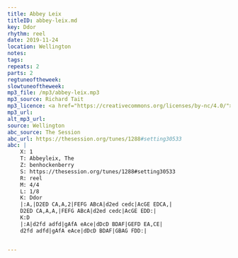 ```yaml
---
title: Abbey Leix
titleID: abbey-leix.md
key: Ddor
rhythm: reel
date: 2019-11-24
location: Wellington
notes:
tags:
repeats: 2
parts: 2
regtuneoftheweek:
slowtuneoftheweek:
mp3_file: /mp3/abbey-leix.mp3
mp3_source: Richard Tait
mp3_licence: <a href="https://creativecommons.org/licenses/by-nc/4.0/">CC-BY-NC-4.0</a>
mp3_url:
alt_mp3_url:
source: Wellington
abc_source: The Session
abc_url: https://thesession.org/tunes/1288#setting30533
abc: |
    X: 1
    T: Abbeyleix, The
    Z: benhockenberry
    S: https://thesession.org/tunes/1288#setting30533
    R: reel
    M: 4/4
    L: 1/8
    K: Ddor
    |:A,|D2ED CA,A,2|FEFG ABcA|d2ed cedc|AcGE EDCA,|
    D2ED CA,A,A,|FEFG ABcA|d2ed cedc|AcGE EDD:|
    K:D
    |:A|d2fd adfd|gAfA eAce|dDcD BDAF|GEFD EA,CE|
    d2fd adfd|gAfA eAce|dDcD BDAF|GBAG FDD:|


---
```

